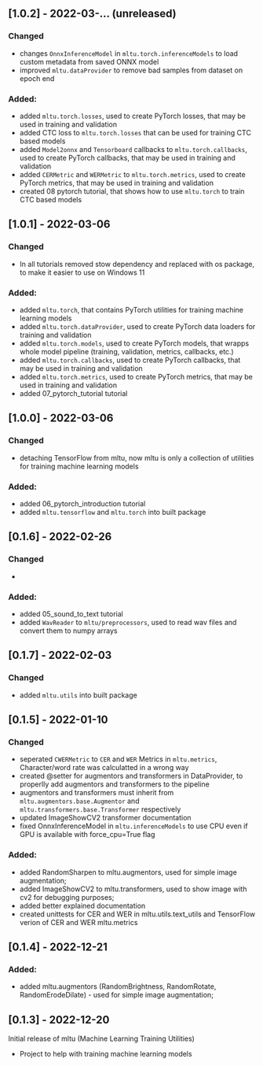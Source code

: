 ## [1.0.2] - 2022-03-... (unreleased)
### Changed
- changes `OnnxInferenceModel` in `mltu.torch.inferenceModels` to load custom metadata from saved ONNX model
- improved `mltu.dataProvider` to remove bad samples from dataset on epoch end

### Added:
- added `mltu.torch.losses`, used to create PyTorch losses, that may be used in training and validation
- added CTC loss to `mltu.torch.losses` that can be used for training CTC based models
- added `Model2onnx` and `Tensorboard` callbacks to `mltu.torch.callbacks`, used to create PyTorch callbacks, that may be used in training and validation
- added `CERMetric` and `WERMetric` to `mltu.torch.metrics`, used to create PyTorch metrics, that may be used in training and validation
- created 08 pytorch tutorial, that shows how to use `mltu.torch` to train CTC based models


## [1.0.1] - 2022-03-06
### Changed
- In all tutorials removed stow dependency and replaced with os package, to make it easier to use on Windows 11

### Added:
- added `mltu.torch`, that contains PyTorch utilities for training machine learning models
- added `mltu.torch.dataProvider`, used to create PyTorch data loaders for training and validation
- added `mltu.torch.models`, used to create PyTorch models, that wrapps whole model pipeline (training, validation, metrics, callbacks, etc.)
- added `mltu.torch.callbacks`, used to create PyTorch callbacks, that may be used in training and validation
- added `mltu.torch.metrics`, used to create PyTorch metrics, that may be used in training and validation
- added 07_pytorch_tutorial tutorial


## [1.0.0] - 2022-03-06
### Changed
- detaching TensorFlow from mltu, now mltu is only a collection of utilities for training machine learning models

### Added:
- added 06_pytorch_introduction tutorial
- added `mltu.tensorflow` and `mltu.torch` into built package


## [0.1.6] - 2022-02-26
### Changed
- 
### Added:
- added 05_sound_to_text tutorial
- added `WavReader` to `mltu/preprocessors`, used to read wav files and convert them to numpy arrays


## [0.1.7] - 2022-02-03
### Changed
- added `mltu.utils` into built package


## [0.1.5] - 2022-01-10
### Changed
- seperated `CWERMetric` to `CER` and `WER` Metrics in `mltu.metrics`, Character/word rate was calculatted in a wrong way
- created @setter for augmentors and transformers in DataProvider, to properlly add augmentors and transformers to the pipeline
- augmentors and transformers must inherit from `mltu.augmentors.base.Augmentor` and `mltu.transformers.base.Transformer` respectively
- updated ImageShowCV2 transformer documentation
- fixed OnnxInferenceModel in `mltu.inferenceModels` to use CPU even if GPU is available with force_cpu=True flag

### Added:
- added RandomSharpen to mltu.augmentors, used for simple image augmentation;
- added ImageShowCV2 to mltu.transformers, used to show image with cv2 for debugging purposes;
- added better explained documentation
- created unittests for CER and WER in mltu.utils.text_utils and TensorFlow verion of CER and WER mltu.metrics


## [0.1.4] - 2022-12-21
### Added:
- added mltu.augmentors (RandomBrightness, RandomRotate, RandomErodeDilate) - used for simple image augmentation;


## [0.1.3] - 2022-12-20

Initial release of mltu (Machine Learning Training Utilities)

- Project to help with training machine learning models